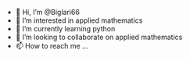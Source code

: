 - 👋 Hi, I’m @Biglari66
- 👀 I’m interested in applied mathematics
- 🌱 I’m currently learning python
- 💞️ I’m looking to collaborate on applied mathematics
- 📫 How to reach me ...

<!---
Biglari66/Biglari66 is a ✨ special ✨ repository because its `README.md` (this file) appears on your GitHub profile.
You can click the Preview link to take a look at your changes.
--->
